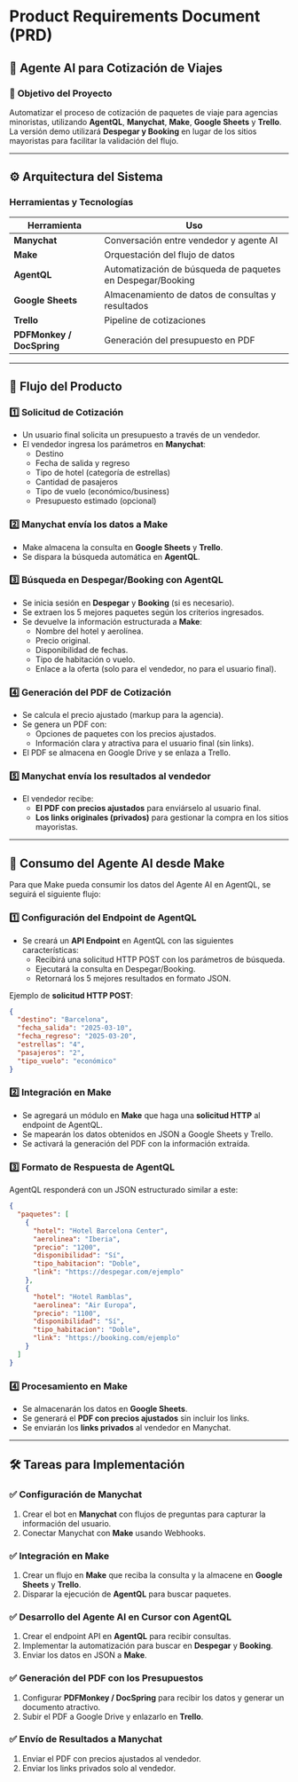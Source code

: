 # Product Requirements Document (PRD)

## 🏨 Agente AI para Cotización de Viajes

### 📌 **Objetivo del Proyecto**
Automatizar el proceso de cotización de paquetes de viaje para agencias minoristas, utilizando **AgentQL**, **Manychat**, **Make**, **Google Sheets** y **Trello**. La versión demo utilizará **Despegar y Booking** en lugar de los sitios mayoristas para facilitar la validación del flujo.

---

## ⚙️ **Arquitectura del Sistema**

### **Herramientas y Tecnologías**
| Herramienta  | Uso |
|-------------|------|
| **Manychat** | Conversación entre vendedor y agente AI |
| **Make** | Orquestación del flujo de datos |
| **AgentQL** | Automatización de búsqueda de paquetes en Despegar/Booking |
| **Google Sheets** | Almacenamiento de datos de consultas y resultados |
| **Trello** | Pipeline de cotizaciones |
| **PDFMonkey / DocSpring** | Generación del presupuesto en PDF |

---

## 🔹 **Flujo del Producto**

### **1️⃣ Solicitud de Cotización**
- Un usuario final solicita un presupuesto a través de un vendedor.
- El vendedor ingresa los parámetros en **Manychat**:
  - Destino
  - Fecha de salida y regreso
  - Tipo de hotel (categoría de estrellas)
  - Cantidad de pasajeros
  - Tipo de vuelo (económico/business)
  - Presupuesto estimado (opcional)

### **2️⃣ Manychat envía los datos a Make**
- Make almacena la consulta en **Google Sheets** y **Trello**.
- Se dispara la búsqueda automática en **AgentQL**.

### **3️⃣ Búsqueda en Despegar/Booking con AgentQL**
- Se inicia sesión en **Despegar** y **Booking** (si es necesario).
- Se extraen los 5 mejores paquetes según los criterios ingresados.
- Se devuelve la información estructurada a **Make**:
  - Nombre del hotel y aerolínea.
  - Precio original.
  - Disponibilidad de fechas.
  - Tipo de habitación o vuelo.
  - Enlace a la oferta (solo para el vendedor, no para el usuario final).

### **4️⃣ Generación del PDF de Cotización**
- Se calcula el precio ajustado (markup para la agencia).
- Se genera un PDF con:
  - Opciones de paquetes con los precios ajustados.
  - Información clara y atractiva para el usuario final (sin links).
- El PDF se almacena en Google Drive y se enlaza a Trello.

### **5️⃣ Manychat envía los resultados al vendedor**
- El vendedor recibe:
  - **El PDF con precios ajustados** para enviárselo al usuario final.
  - **Los links originales (privados)** para gestionar la compra en los sitios mayoristas.

---

## 🔹 **Consumo del Agente AI desde Make**

Para que Make pueda consumir los datos del Agente AI en AgentQL, se seguirá el siguiente flujo:

### **1️⃣ Configuración del Endpoint de AgentQL**
- Se creará un **API Endpoint** en AgentQL con las siguientes características:
  - Recibirá una solicitud HTTP POST con los parámetros de búsqueda.
  - Ejecutará la consulta en Despegar/Booking.
  - Retornará los 5 mejores resultados en formato JSON.

Ejemplo de **solicitud HTTP POST**:
```json
{
  "destino": "Barcelona",
  "fecha_salida": "2025-03-10",
  "fecha_regreso": "2025-03-20",
  "estrellas": "4",
  "pasajeros": "2",
  "tipo_vuelo": "económico"
}
```

### **2️⃣ Integración en Make**
- Se agregará un módulo en **Make** que haga una **solicitud HTTP** al endpoint de AgentQL.
- Se mapearán los datos obtenidos en JSON a Google Sheets y Trello.
- Se activará la generación del PDF con la información extraída.

### **3️⃣ Formato de Respuesta de AgentQL**
AgentQL responderá con un JSON estructurado similar a este:
```json
{
  "paquetes": [
    {
      "hotel": "Hotel Barcelona Center",
      "aerolinea": "Iberia",
      "precio": "1200",
      "disponibilidad": "Sí",
      "tipo_habitacion": "Doble",
      "link": "https://despegar.com/ejemplo"
    },
    {
      "hotel": "Hotel Ramblas",
      "aerolinea": "Air Europa",
      "precio": "1100",
      "disponibilidad": "Sí",
      "tipo_habitacion": "Doble",
      "link": "https://booking.com/ejemplo"
    }
  ]
}
```

### **4️⃣ Procesamiento en Make**
- Se almacenarán los datos en **Google Sheets**.
- Se generará el **PDF con precios ajustados** sin incluir los links.
- Se enviarán los **links privados** al vendedor en Manychat.

---

## 🛠 **Tareas para Implementación**

### **✅ Configuración de Manychat**
1. Crear el bot en **Manychat** con flujos de preguntas para capturar la información del usuario.
2. Conectar Manychat con **Make** usando Webhooks.

### **✅ Integración en Make**
1. Crear un flujo en **Make** que reciba la consulta y la almacene en **Google Sheets** y **Trello**.
2. Disparar la ejecución de **AgentQL** para buscar paquetes.

### **✅ Desarrollo del Agente AI en Cursor con AgentQL**
1. Crear el endpoint API en **AgentQL** para recibir consultas.
2. Implementar la automatización para buscar en **Despegar** y **Booking**.
3. Enviar los datos en JSON a **Make**.

### **✅ Generación del PDF con los Presupuestos**
1. Configurar **PDFMonkey / DocSpring** para recibir los datos y generar un documento atractivo.
2. Subir el PDF a Google Drive y enlazarlo en **Trello**.

### **✅ Envío de Resultados a Manychat**
1. Enviar el PDF con precios ajustados al vendedor.
2. Enviar los links privados solo al vendedor.